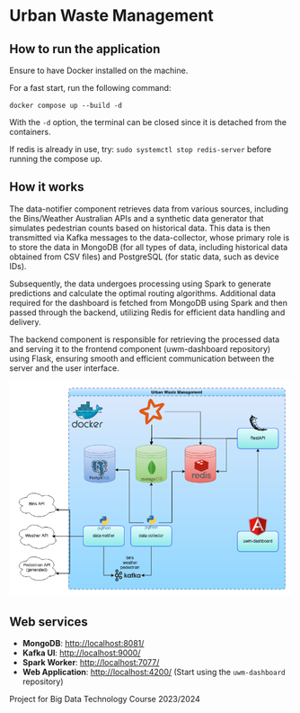 # Urban Waste Management

## How to run the application

Ensure to have Docker installed on the machine.

For a fast start, run the following command:

```
docker compose up --build -d
```

With the `-d` option, the terminal can be closed since it is detached from the containers.

If redis is already in use, try: `sudo systemctl stop redis-server` before running the compose up.

## How it works
The data-notifier component retrieves data from various sources, including the Bins/Weather Australian APIs and a synthetic data generator that simulates pedestrian counts based on historical data. This data is then transmitted via Kafka messages to the data-collector, whose primary role is to store the data in MongoDB (for all types of data, including historical data obtained from CSV files) and PostgreSQL (for static data, such as device IDs).

Subsequently, the data undergoes processing using Spark to generate predictions and calculate the optimal routing algorithms. Additional data required for the dashboard is fetched from MongoDB using Spark and then passed through the backend, utilizing Redis for efficient data handling and delivery.

The backend component is responsible for retrieving the processed data and serving it to the frontend component (uwm-dashboard repository) using Flask, ensuring smooth and efficient communication between the server and the user interface.

![Components Diagram](./UWM-diagram.png)

## Web services
- **MongoDB**: [http://localhost:8081/](http://localhost:8081/)
- **Kafka UI**: [http://localhost:9000/](http://localhost:9000/)
- **Spark Worker**: [http://localhost:7077/](http://localhost:7077/)
- **Web Application**: [http://localhost:4200/](http://localhost:4200/) (Start using the `uwm-dashboard` repository)


Project for Big Data Technology Course 2023/2024

